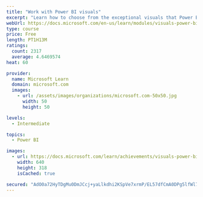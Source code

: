 ```yaml
---
title: "Work with Power BI visuals"
excerpt: "Learn how to choose from the exceptional visuals that Power BI makes available to you. Formatting visuals will direct the user’s attention to exactly where you want it, while helping to make the visual easier to read and interpret. You will also learn about how to use key performance indicators (KPIs)."
webUrl: https://docs.microsoft.com/en-us/learn/modules/visuals-power-bi/
type: course
price: Free
length: PT1H13M
ratings:
  count: 2317
  average: 4.6469574
heat: 60

provider:
  name: Microsoft Learn
  domain: microsoft.com
  images:
    - url: /assets/images/organizations/microsoft.com-50x50.jpg
      width: 50
      height: 50

levels:
  - Intermediate

topics:
  - Power BI

images:
  - url: https://docs.microsoft.com/learn/achievements/visuals-power-bi-social.png
    width: 640
    height: 318
    isCached: true

secured: "AdO0a72HyTDgMu0DmJCcj+yaLlkdhi2KSpVe7xrmP/EL57dfCmA0DPg5lfWl7nQhvOa+PfyYJl081uPmQO3Etjyu1yokcZGVqgKk2IqYE/tozmaLBHsMqLPOgmus3D8Ef3QvSl8oNquzGTZNMRE16tQ+FZWgZkou5r1kjBPNsl/CN8rYUGWegKIXolUmAstWfDHB7jzThiCg8KKrmqByN1dRcEAFko5hrAcZ6T9lXqtmdvCD+zBRXQaHEDq2wsCDrJrWXKgxPsIAvT5r7UpTNJQ+QNSWZCRd1cZaLxBDNYSLcyT8gwODuqLGiHZeWu6fmvBupDyy1yipdtSK4QBVaeyNOHKrLbow3QP+3wI/RNVTLGai7JLgX3cqA10iBrLf5+voQs6BxVeSfVs92FfbClIbjFHUvRjbDDCzY9CdZHQ=;2BKO5wkmXwSn3mUH9D3w5Q=="
---
```


